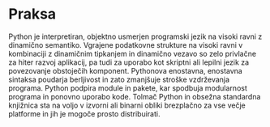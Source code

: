 # Praksa
Python je interpretiran, objektno usmerjen programski jezik na visoki ravni z dinamično semantiko. Vgrajene podatkovne strukture na visoki ravni v kombinaciji z dinamičnim tipkanjem in dinamično vezavo so zelo privlačne za hiter razvoj aplikacij, pa tudi za uporabo kot skriptni ali lepilni jezik za povezovanje obstoječih komponent. Pythonova enostavna, enostavna sintaksa poudarja berljivost in zato zmanjšuje stroške vzdrževanja programa. Python podpira module in pakete, kar spodbuja modularnost programa in ponovno uporabo kode. Tolmač Python in obsežna standardna knjižnica sta na voljo v izvorni ali binarni obliki brezplačno za vse večje platforme in jih je mogoče prosto distribuirati.
